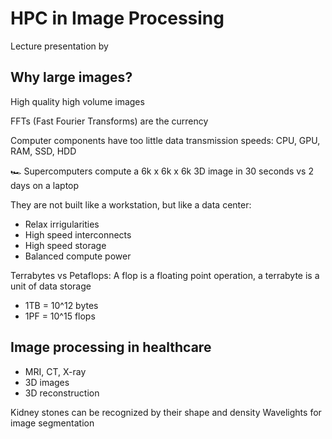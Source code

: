 # HPC in Image Processing
Lecture presentation by 

## Why large images?
High quality high volume images 

FFTs (Fast Fourier Transforms) are the currency

Computer components have too little data transmission speeds: CPU, GPU, RAM, SSD, HDD

🏎️ Supercomputers compute a 6k x 6k x 6k 3D image in 30 seconds vs 2 days on a laptop

They are not built like a workstation, but like a data center:
- Relax irrigularities
- High speed interconnects
- High speed storage
- Balanced compute power

Terrabytes vs Petaflops:
A flop is a floating point operation, a terrabyte is a unit of data storage
- 1TB = 10^12 bytes
- 1PF = 10^15 flops

## Image processing in healthcare
- MRI, CT, X-ray
- 3D images
- 3D reconstruction

Kidney stones can be recognized by their shape and density
Wavelights for image segmentation
